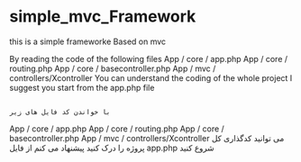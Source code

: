 # simple_mvc_Framework
this is a simple frameworke Based on mvc

By reading the code of the following files
App / core / app.php
App / core / routing.php
App / core / basecontroller.php
App / mvc / controllers/Xcontroller
You can understand the coding of the whole project
I suggest you start from the app.php file


                                                                                                                                                         با خواندن کد فایل های زیر

App / core / app.php
App / core / routing.php
App / core / basecontroller.php
App / mvc / controllers/Xcontroller
                                                                                                                                           می توانید کدگذاری کل پروژه را درک کنید
                                                                                                                                         پیشنهاد می کنم از فایل app.php  شروع کنید
